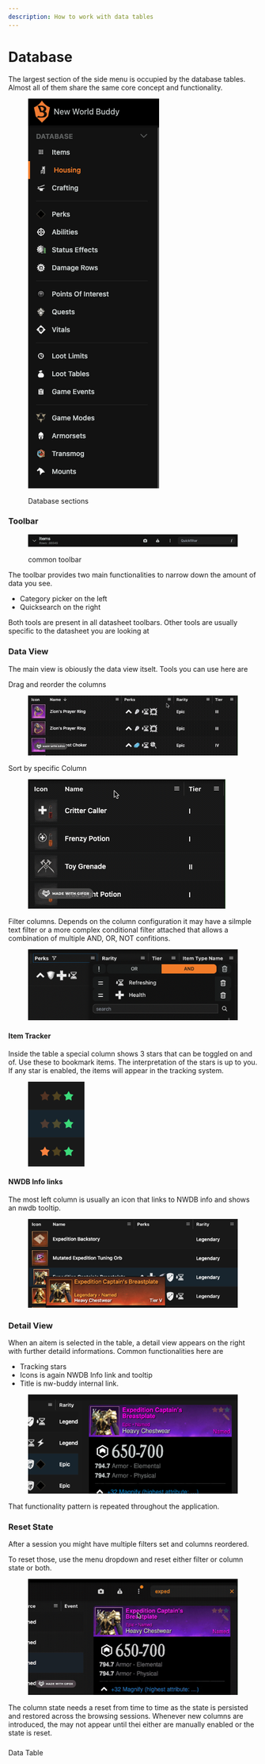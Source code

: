 ```yaml
---
description: How to work with data tables
---
```


# Database

The largest section of the side menu is occupied by the database tables. Almost all of them share the same core concept and functionality.

<figure><img src="../.gitbook/assets/Screenshot 2023-10-02 at 15.01.14.png" alt=""><figcaption><p>Database sections</p></figcaption></figure>

### Toolbar

<figure><img src="../.gitbook/assets/Screenshot 2023-10-02 at 14.22.31.png" alt=""><figcaption><p>common toolbar</p></figcaption></figure>

The toolbar provides two main functionalities to narrow down the amount of data you see.

* Category picker on the left
* Quicksearch on the right

Both tools are present in all datasheet toolbars. Other tools are usually specific to the datasheet you are looking at



### Data View

The main view is obiously the data view itselt. Tools you can use here are

Drag and reorder the columns

<figure><img src="../.gitbook/assets/2023-10-02 14.48.42.gif" alt=""><figcaption></figcaption></figure>

Sort by specific Column

<figure><img src="../.gitbook/assets/2023-10-02 14.50.50.gif" alt=""><figcaption></figcaption></figure>

Filter columns. Depends on the column configuration it may have a silmple text filter or a more complex conditional filter attached that allows a combination of multiple AND, OR, NOT confitions.

<figure><img src="../.gitbook/assets/Screenshot 2023-10-02 at 14.53.04.png" alt=""><figcaption></figcaption></figure>

#### Item Tracker

Inside the table a special column shows 3 stars that can be toggled on and of. Use these to bookmark items. The interpretation of the stars is up to you. If any star is enabled, the items will appear in the tracking system.

<figure><img src="../.gitbook/assets/Screenshot 2023-10-02 at 15.15.59.png" alt=""><figcaption></figcaption></figure>

#### NWDB Info links

The most left column is usually an icon that links to NWDB info and shows an nwdb tooltip.

<figure><img src="../.gitbook/assets/Screenshot 2023-10-02 at 15.13.20.png" alt=""><figcaption></figcaption></figure>

### Detail View

When an aitem is selected in the table, a detail view appears on the right with further detaild informations. Common functionalities here are

* Tracking stars
* Icons is again NWDB Info link and tooltip
* Title is nw-buddy internal link.

<figure><img src="../.gitbook/assets/Screenshot 2023-10-02 at 15.33.02.png" alt=""><figcaption></figcaption></figure>

That functionality pattern is repeated throughout the application.

### Reset State

After a session you might have multiple filters set and columns reordered.

To reset those, use the menu dropdown and reset either filter or column state or both.

<figure><img src="../.gitbook/assets/2023-10-02 15.37.03.gif" alt=""><figcaption></figcaption></figure>

The column state needs a reset from time to time as the state is persisted and restored across the browsing sessions. Whenever new columns are introduced, the may not appear until thei either are manually enabled or the state is reset.

###



Data Table
